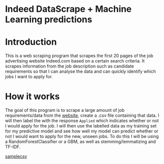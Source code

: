# Indeed DataScrape + Machine Learning predictions


# Introduction
This is a web scraping program that scrapes the first 20 pages of the job advertising website Indeed.com based on a certain search criteria. It scrapes information from the job description such as candidate requirements so that I can analyse the data and can quickly identify which jobs I want to apply for.

# How it works

The goal of this program is to scrape a large amount of job requirements/data from the [website](www.indeed.com), create a .csv file containing that data. I will then label the with the response `Applied` which indicates whether or not I would apply for the job. I will then use the labelled data as my training set for my predictive model and see how well my model can predict whether or not I would want to apply for the new, unseen jobs. To do this I will be using a RandomForestClassifier or a GBM, as well as stemming/lemmatizing and TF-IDF. 

[samplecsv](https://github.com/SnowQuack/JobScrape-Predictor/blob/master/sampletrain.png?raw=true)
